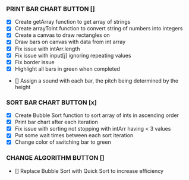 ### PRINT BAR CHART BUTTON []
- [x] Create getArray function to get array of strings  
- [x] Create arrayToInt function to convert string of numbers into integers  
- [x] Create a canvas to draw rectangles on  
- [x] Draw bars on canvas with data from int array  
- [x] Fix issue with intArr.length  
- [x] Fix issue with input[j] ignoring repeating values  
- [x] Fix border issue  
- [x] Highlight all bars in green when completed  
- [] Assign a sound with each bar, the pitch being determined by the height  

### SORT BAR CHART BUTTON [x]
- [x] Create Bubble Sort function to sort array of ints in ascending order  
- [x] Print bar chart after each iteration  
- [x] Fix issue with sorting not stopping with intArr having < 3 values  
- [x] Put some wait times between each sort iteration  
- [x] Change color of switching bar to green  

### CHANGE ALGORITHM BUTTON []
- [] Replace Bubble Sort with Quick Sort to increase efficiency  
